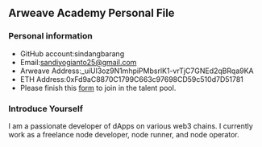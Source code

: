 ## Arweave Academy Personal File

### Personal information

- GitHub account:sindangbarang
- Email:sandiyogianto25@gmail.com
- Arweave Address:_uiUl3oz9N1mhpiPMbsrlK1-vrTjC7GNEd2qBRqa9KA
- ETH Address:0xFd9aC8870C1799C663c97698CD59c510d7D51781
- Please finish this [form](https://docs.google.com/forms/d/e/1FAIpQLSfWA5fIIcBgmRppm3jNz5vmf9Mai_QMVil-2pO4r7YKn_Zhtw/viewform?usp=sf_link) to join in the talent pool.

### Introduce Yourself
I am a passionate developer of dApps on various web3 chains. I currently work as a freelance node developer, node runner, and node operator.


